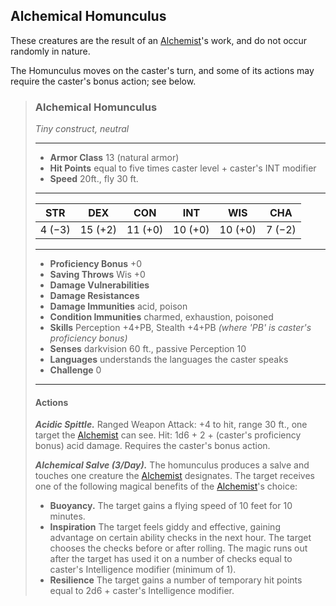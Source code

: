 ## Alchemical Homunculus
These creatures are the result of an [Alchemist](../Classes/Artificer/Alchemist.md)'s work, and do not occur randomly in nature.

The Homunculus moves on the caster's turn, and some of its actions may require the caster's bonus action; see below.

>### Alchemical Homunculus
>*Tiny construct, neutral*
>___
>- **Armor Class** 13 (natural armor)
>- **Hit Points** equal to five times caster level + caster's INT modifier
>- **Speed** 20ft., fly 30 ft.
>___
>|**STR**|**DEX**|**CON**|**INT**|**WIS**|**CHA**|
>|:---:|:---:|:---:|:---:|:---:|:---:|
>|4 (−3)|15 (+2)|11 (+0) | 10 (+0) | 10 (+0) | 7 (−2)|
>
>___
>- **Proficiency Bonus** +0
>- **Saving Throws** Wis +0
>- **Damage Vulnerabilities** 
>- **Damage Resistances** 
>- **Damage Immunities** acid, poison
>- **Condition Immunities** charmed, exhaustion, poisoned
>- **Skills** Perception +4+PB, Stealth +4+PB *(where 'PB' is caster's proficiency bonus)*
>- **Senses** darkvision 60 ft., passive Perception 10 
>- **Languages** understands the languages the caster speaks
>- **Challenge** 0
>___
>#### Actions
>***Acidic Spittle.*** Ranged Weapon Attack: +4 to hit, range 30 ft., one target the [Alchemist](../Classes/Artificer/Alchemist.md) can see. Hit: 1d6 + 2 + (caster's proficiency bonus) acid damage. Requires the caster's bonus action.
>
>***Alchemical Salve (3/Day).*** The homunculus produces a salve and touches one creature the [Alchemist](../Classes/Artificer/Alchemist.md) designates. The target receives one of the following magical benefits of the [Alchemist](../Classes/Artificer/Alchemist.md)'s choice:
>
>* **Buoyancy.** The target gains a flying speed of 10 feet for 10 minutes.
>* **Inspiration** The target feels giddy and effective, gaining advantage on certain ability checks in the next hour. The target chooses the checks before or after rolling. The magic runs out after the target has used it on a number of checks equal to caster's Intelligence modifier (minimum of 1).
>* **Resilience** The target gains a number of temporary hit points equal to 2d6 + caster's Intelligence modifier.
>

